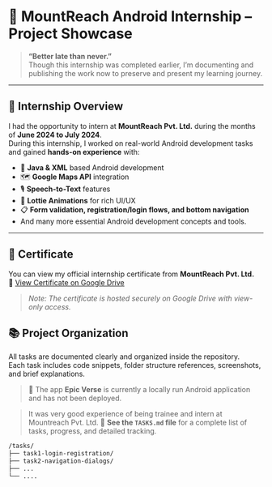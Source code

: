 # 📱 MountReach Android Internship – Project Showcase

> **“Better late than never.”**  
> Though this internship was completed earlier, I’m documenting and publishing the work now to preserve and present my learning journey.

---

## 🏢 Internship Overview

I had the opportunity to intern at **MountReach Pvt. Ltd.** during the months of **June 2024 to July 2024**.  
During this internship, I worked on real-world Android development tasks and gained **hands-on experience** with:

- 🧠 **Java & XML** based Android development  
- 🗺️ **Google Maps API** integration  
- 🎙️ **Speech-to-Text** features  
- 🔁 **Lottie Animations** for rich UI/UX  
- 📋 **Form validation, registration/login flows, and bottom navigation**
- And many more essential Android development concepts and tools.

---

## 🧾 Certificate

You can view my official internship certificate from **MountReach Pvt. Ltd.**  
📄 [View Certificate on Google Drive](https://drive.google.com/file/d/11Seo-uQ1mgjaLQHK3DSWF2lQDNroB1II/view?usp=sharing)

> *Note: The certificate is hosted securely on Google Drive with view-only access.*


## 📚 Project Organization

All tasks are documented clearly and organized inside the repository.  
Each task includes code snippets, folder structure references, screenshots, and brief explanations.

> 📱 The app **Epic Verse** is currently a locally run Android application and has not been deployed.

>It was very good experience of being trainee and intern at Mountreach Pvt. Ltd.
📌 **See the `TASKS.md` file** for a complete list of tasks, progress, and detailed tracking.

```bash
/tasks/
├── task1-login-registration/
├── task2-navigation-dialogs/
├── ...
└── ....
